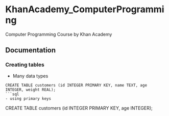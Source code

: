 # KhanAcademy_ComputerProgramming
Computer Programming Course by Khan Academy

## Documentation
###  Creating tables
- Many data types
```
CREATE TABLE customers (id INTEGER PRIMARY KEY, name TEXT, age INTEGER, weight REAL);
```sql
- using primary keys
```
CREATE TABLE customers (id INTEGER PRIMARY KEY, age INTEGER);
```sql